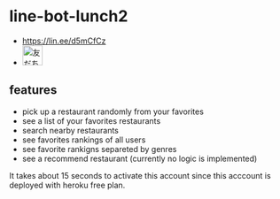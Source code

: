 # line-bot-lunch2
- https://lin.ee/d5mCfCz
- <a href="https://lin.ee/d5mCfCz"><img src="https://scdn.line-apps.com/n/line_add_friends/btn/ja.png" alt="友だち追加" height="36" border="0"></a>

## features
- pick up a restaurant randomly from your favorites 
- see a list of your favorites restaurants
- search nearby restaurants
- see favorites rankings of all users
- see favorite rankigns separeted by genres
- see a recommend restaurant (currently no logic is implemented)

It takes about 15 seconds to activate this account since this acccount is deployed with heroku free plan.
